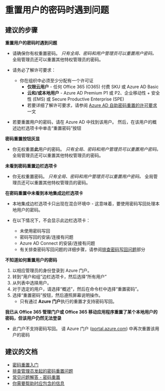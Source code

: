 <properties
    pageTitle="Administrator-initiated password reset"
    description="密码管理/管理员启动的密码重置"
    service="microsoft.aad"
    resource="Microsoft_AAD_IAM"
    authors="zhchia, gahug"
    displayOrder=""
    selfHelpType="generic"
    supportTopicIds="32045781"
    resourceTags=""
    productPesIds="14785"
    cloudEnvironments="public"
    />


# <a name="im-having-problems-resetting-a-users-password"></a>重置用户的密码时遇到问题

## <a name="recommended-steps"></a>**建议的步骤**

**重置用户的密码时遇到问题**

* 请确保你有权重置密码。 *只有全局、密码和用户管理员可以重置用户密码。* 全局管理员还可以重置其他特权管理员的密码。

* 请务必了解许可要求：
  * 你在组织中必须至少分配有一个许可证
    * **仅限云用户** - 任何 Office 365 (O365) 付费 SKU 或 Azure AD Basic
    * **云和/或本地用户** - Azure AD Premium P1 或 P2、企业移动性 + 安全性 (EMS) 或 Secure Productive Enterprise (SPE)
    * 若要详细了解许可要求，请参阅 [Azure AD 自助密码重置的许可要求](https://docs.microsoft.com/azure/active-directory/active-directory-passwords-licensing)一文

* 若要重置用户的密码，请在 Azure AD 中找到该用户。 然后，在该用户的概述边栏选项卡中单击“重置密码”按钮

**密码重置按钮灰显**

* 你无权重置**此**用户的密码。 *只有全局、密码和用户管理员可以重置用户密码。* 全局管理员还可以重置其他特权管理员的密码。

**未看到密码重置边栏选项卡**

* 你无权重置密码。 *只有全局、密码和用户管理员可以重置用户密码。* 全局管理员还可以重置其他特权管理员的密码。

**在密码重置中未看到本地集成边栏选项卡**

* 本地集成边栏选项卡只出现在混合环境中 - 这意味着，要使用密码写回处理本地用户的密码。

* 在以下情况下，不会显示此边栏选项卡：
  * 未使用密码写回
  * 密码写回的安装/连接有问题
  * Azure AD Connect 的安装/连接有问题
  * 有关排查密码写回问题的详细步骤，请参阅[排查密码写回问题](https://docs.microsoft.com/azure/active-directory/active-directory-passwords-troubleshoot#troubleshoot-password-writeback)部分

**不知道如何重置用户的密码**

1. 以相应管理员的身份登录到 Azure 门户。
2. 转到“用户和组”边栏选项卡，然后选择“所有用户”
3. 从列表中选择用户。
4. 对于选定的用户，请选择“概述”，然后在命令栏中选择“重置密码”。
5. 选择“重置密码”按钮，然后遵照屏幕说明操作。
   * 只有通过 **Azure 门户**执行的重置才支持密码写回。

**我已从 Office 365 管理门户或 Office 365 移动应用程序重置了某个本地用户的密码，但该用户仍然无法登录**

* 此门户不支持密码写回。 请 Azure 门户 ([portal.azure.com](https://portal.azure.com/)) 中再次重置该用户的密码

## <a name="recommended-documents"></a>**建议的文档**

* [密码重置入门](https://docs.microsoft.com/azure/active-directory/active-directory-passwords-getting-started#enable-users-to-reset-their-azure-ad-passwords)
* [排查管理员发起的密码重置问题](https://docs.microsoft.com/azure/active-directory/active-directory-passwords-troubleshoot#troubleshoot-the-password-reset-portal)
* [常见问题解答 - 密码重置](https://docs.microsoft.com/azure/active-directory/active-directory-passwords-faq)
* [你需要帮助时应包含的信息](https://docs.microsoft.com/azure/active-directory/active-directory-passwords-troubleshoot#contact-microsoft-support)

